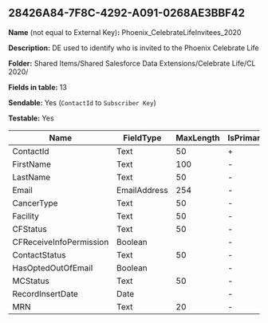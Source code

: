 ## 28426A84-7F8C-4292-A091-0268AE3BBF42

**Name** (not equal to External Key)**:** Phoenix_CelebrateLifeInvitees_2020

**Description:** DE used to identify who is invited to the Phoenix Celebrate Life

**Folder:** Shared Items/Shared Salesforce Data Extensions/Celebrate Life/CL 2020/

**Fields in table:** 13

**Sendable:** Yes (`ContactId` to `Subscriber Key`)

**Testable:** Yes

| Name | FieldType | MaxLength | IsPrimaryKey | IsNullable | DefaultValue |
| --- | --- | --- | --- | --- | --- |
| ContactId | Text | 50 | + | - |  |
| FirstName | Text | 100 | - | + |  |
| LastName | Text | 50 | - | + |  |
| Email | EmailAddress | 254 | - | - |  |
| CancerType | Text | 50 | - | + |  |
| Facility | Text | 50 | - | + |  |
| CFStatus | Text | 50 | - | + |  |
| CFReceiveInfoPermission | Boolean |  | - | + |  |
| ContactStatus | Text | 50 | - | + |  |
| HasOptedOutOfEmail | Boolean |  | - | + |  |
| MCStatus | Text | 50 | - | + |  |
| RecordInsertDate | Date |  | - | + | GETDATE() |
| MRN | Text | 20 | - | - |  |
